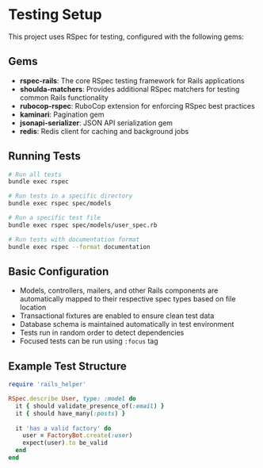 # Testing Setup

This project uses RSpec for testing, configured with the following gems:

## Gems

- **rspec-rails**: The core RSpec testing framework for Rails applications
- **shoulda-matchers**: Provides additional RSpec matchers for testing common Rails functionality
- **rubocop-rspec**: RuboCop extension for enforcing RSpec best practices
- **kaminari**: Pagination gem
- **jsonapi-serializer**: JSON API serialization gem
- **redis**: Redis client for caching and background jobs

## Running Tests

```bash
# Run all tests
bundle exec rspec

# Run tests in a specific directory
bundle exec rspec spec/models

# Run a specific test file
bundle exec rspec spec/models/user_spec.rb

# Run tests with documentation format
bundle exec rspec --format documentation
```

## Basic Configuration

- Models, controllers, mailers, and other Rails components are automatically mapped to their respective spec types based on file location
- Transactional fixtures are enabled to ensure clean test data
- Database schema is maintained automatically in test environment
- Tests run in random order to detect dependencies
- Focused tests can be run using `:focus` tag

## Example Test Structure

```ruby
require 'rails_helper'

RSpec.describe User, type: :model do
  it { should validate_presence_of(:email) }
  it { should have_many(:posts) }
  
  it 'has a valid factory' do
    user = FactoryBot.create(:user)
    expect(user).to be_valid
  end
end
```